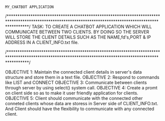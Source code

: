                                                                      MY_CHATBOT APPLICATION

/*********************************************************************************************************************************************************/
 TASK: TO CREATE A CHATBOT APPLICATION WHICH WILL COMMUNICATE BETWEEN TWO CLIENTS. BY DOING SO THE SERVER WILL STORE THE CLIENT DETAILS SUCH AS THE NAME,fd's,PORT & IP ADDRESS IN A CLIENT_INFO.txt file.

/*********************************************************************************************************************************************************/


 OBJECTIVE 1: Maintain the connected client details in server's data structure and store them in a text file.
 OBJECTIVE 2: Respond to commands like LIST and CONNECT 
 OBJECTIVE 3: Communicate between clients through server by using select() system call.
 OBJECTIVE 4: Create a promt on client side so as to make it user friendly application for clients.
 OBJECTIVE 5: Client should communicate with the connected other conneted clients whose data are storess in Server side of CLIENT_INFO.txt. And Client should have the flexibility to communicate with any connected client.
